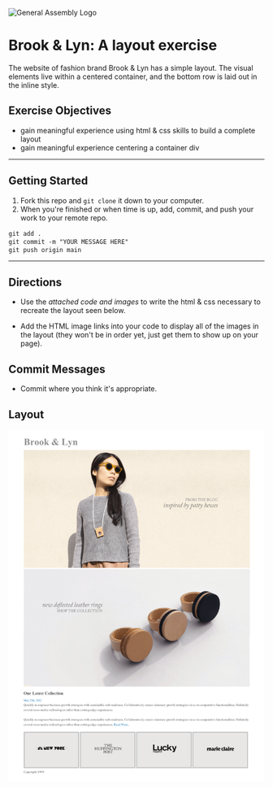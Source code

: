 ![General Assembly Logo](https://camo.githubusercontent.com/1a91b05b8f4d44b5bbfb83abac2b0996d8e26c92/687474703a2f2f692e696d6775722e636f6d2f6b6538555354712e706e67)

# Brook & Lyn: A layout exercise

The website of fashion brand Brook & Lyn has a simple layout. The visual elements live within a centered container, and the bottom row is laid out in the inline style.

## Exercise Objectives

- gain meaningful experience using html & css skills to build a complete layout
- gain meaningful experience centering a container div

---

## Getting Started 

1. Fork this repo and `git clone` it down to your computer.
1. When you're finished or when time is up, add, commit, and push your work to your remote repo.

```
git add .
git commit -m "YOUR MESSAGE HERE"
git push origin main
```

---

## Directions

- Use the *attached code and images* to write the html & css necessary to recreate the layout seen below.

- Add the HTML image links into your code to display all of the images in the layout (they won't be in order yet, just get them to show up on your page).

## Commit Messages
- Commit where you think it's appropriate.

## Layout

![image](mockup.png)
